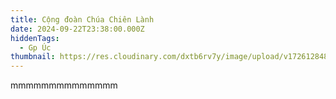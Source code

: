 ```yaml
---
title: Cộng đoàn Chúa Chiên Lành
date: 2024-09-22T23:38:00.000Z
hiddenTags:
  - Gp Úc
thumbnail: https://res.cloudinary.com/dxtb6rv7y/image/upload/v1726128483/Uc_1_jobgg8.jpg
---
```

mmmmmmmmmmmmmm
